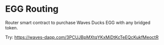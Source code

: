 # EGG Routing

Router smart contract to purchase Waves Ducks EGG with any bridged token.

Try: https://waves-dapp.com/3PCUJBpMXtqYKxMiDtKcTeEQcKukfMeoctR
